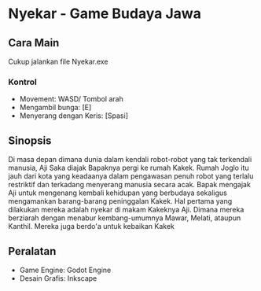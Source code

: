 # Nyekar - Game Budaya Jawa

## Cara Main
Cukup jalankan file Nyekar.exe

### Kontrol
- Movement: WASD/ Tombol arah
- Mengambil bunga: [E]
- Menyerang dengan Keris: [Spasi]

## Sinopsis
Di masa depan dimana dunia dalam kendali robot-robot yang tak terkendali manusia, Aji Saka diajak Bapaknya pergi ke rumah Kakek. Rumah Joglo itu jauh dari kota yang keadaanya dalam pengawasan penuh robot yang terlalu restriktif dan terkadang menyerang manusia secara acak. Bapak mengajak Aji untuk mengenang kembali kehidupan yang berbudaya sekaligus mengamankan barang-barang peninggalan Kakek.
Hal pertama yang dilakukan mereka adalah nyekar di makam Kakeknya Aji. Dimana mereka berziarah dengan menabur kembang-umumnya Mawar, Melati, ataupun Kanthil. Mereka juga berdo'a untuk kebaikan Kakek

## Peralatan
- Game Engine: Godot Engine
- Desain Grafis: Inkscape
